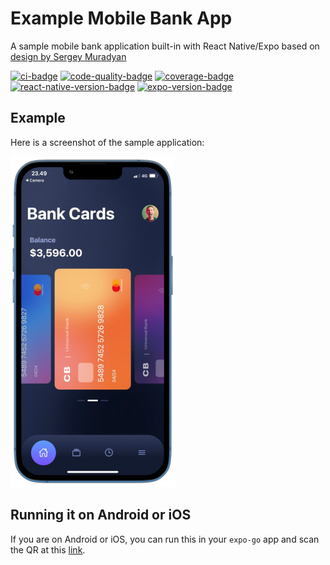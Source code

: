 <!-- -*- mode: markdown -*- -->
<!-- template-checksum: 8f4c8f06717d1146009c178693716c618559f128 -->
<!-- branch: main -->
# Example Mobile Bank App

A sample mobile bank application built-in with React Native/Expo based on [design by Sergey Muradyan](https://www.behance.net/gallery/95607037/Wamp-Figma-Template)

[![ci-badge](https://img.shields.io/github/actions/workflow/status/astrawan/my-bank-app/publish.yml?label=CI&logo=GitHub&branch=main)](https://github.com/astrawan/my-bank-app/actions?query=branch%3Amain)
[![code-quality-badge](https://img.shields.io/codacy/grade/834f83d07e064001ab63ca61279aa7b5/main?logo=Codacy)](https://www.codacy.com/gh/astrawan/my-bank-app/dashboard?utm_source=github.com&amp;utm_medium=referral&amp;utm_content=astrawan/my-bank-app&amp;utm_campaign=Badge_Grade)
[![coverage-badge](https://img.shields.io/codacy/coverage/834f83d07e064001ab63ca61279aa7b5/main?logo=Jest)](https://www.codacy.com/gh/astrawan/my-bank-app/dashboard?utm_source=github.com&utm_medium=referral&utm_content=astrawan/my-bank-app&utm_campaign=Badge_Coverage)
[![react-native-version-badge](https://img.shields.io/github/package-json/dependency-version/astrawan/my-bank-app/react-native?logo=React)](https://www.npmjs.com/package/react-native)
[![expo-version-badge](https://img.shields.io/github/package-json/dependency-version/astrawan/my-bank-app/expo?logo=Expo)](https://www.npmjs.com/package/expo)

## Example

Here is a screenshot of the sample application:

![Screenshot of App](https://raw.githubusercontent.com/astrawan/my-bank-app/master/assets/demo.png)

## Running it on Android or iOS

If you are on Android or iOS, you can run this in your `expo-go` app and scan the QR at this [link](https://expo-mobile-apps.vercel.app/apps/QGFzdHJhd2FuL215LWJhbmstYXBw/branches/main).

